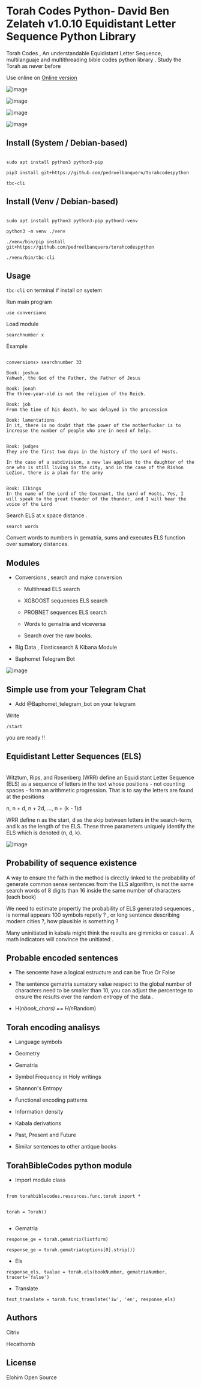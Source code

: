 # Torah Codes Python- David Ben Zelateh v1.0.10 Equidistant Letter Sequence Python Library

Torah Codes , An understandable Equidistant Letter Sequence, multilanguaje and multithreading bible codes python library . Study the Torah as never before

Use online on [Online version](https://huggingface.co/spaces/vnosri/Torah_Codes)

![image](https://github.com/pedroelbanquero/torahcodespython/assets/60758685/d37b98c3-87d3-4cd2-b42e-d5d5dbc1309c)


![image](https://user-images.githubusercontent.com/60758685/143378238-d73ee93b-7ba6-4093-83ac-a859fa11461a.png)

![image](https://user-images.githubusercontent.com/60758685/213285427-4561bb21-4635-442b-9b44-affae791c47b.png)


![image](https://user-images.githubusercontent.com/60758685/172951901-fc5d60fe-8bb5-4522-b172-4013d16d279b.png)


## Install (System / Debian-based)

```

sudo apt install python3 python3-pip

pip3 install git+https://github.com/pedroelbanquero/torahcodespython

tbc-cli

```


## Install (Venv / Debian-based)

```

sudo apt install python3 python3-pip python3-venv

python3 -m venv ./venv

./venv/bin/pip install git+https://github.com/pedroelbanquero/torahcodespython

./venv/bin/tbc-cli

```


## Usage

`tbc-cli` on terminal if install on system

Run main program

`use conversions`

Load module

`searchnumber x`

Example 

````

conversions> searchnumber 33

Book: joshua
Yahweh, the God of the Father, the Father of Jesus

Book: jonah
The three-year-old is not the religion of the Reich. 

Book: job
From the time of his death, he was delayed in the procession 

Book: lamentations
In it, there is no doubt that the power of the motherfucker is to increase the number of people who are in need of help. 


Book: judges
They are the first two days in the history of the Lord of Hosts.

In the case of a subdivision, a new law applies to the daughter of the one who is still living in the city, and in the case of the Rishon LeZion, there is a plan for the army


Book: IIkings
In the name of the Lord of the Covenant, the Lord of Hosts, Yes, I will speak to the great thunder of the thunder, and I will hear the voice of the Lord

````

Search ELS at x space distance .

`search words`

Convert words to numbers in gematria, sums and executes ELS function over sumatory distances.

## Modules

- Conversions , search and make conversion
   
   - Multihread ELS search

   - XGBOOST sequences ELS search

   - PROBNET sequences ELS search

   - Words to gematria and viceversa

   - Search over the raw books.

- Big Data , Elasticsearch & Kibana Module

- Baphomet Telegram Bot

![image](https://user-images.githubusercontent.com/60758685/143425642-e4178251-70a3-45c3-b695-6f47cdd3841f.png)

 
## Simple use from your Telegram Chat

- Add @Baphomet_telegram_bot on your telegram

Write

`/start`

you are ready !! 


## Equidistant Letter Sequences (ELS)

<br />Witztum, Rips, and Rosenberg (WRR) define an Equidistant Letter Sequence (ELS) as a sequence of letters in the text whose positions - not counting spaces - form an arithmetic progression. That is to say the letters are found at the positions

n, n + d, n + 2d, ..., n + (k - 1)d

WRR define n as the start, d as the skip between letters in the search-term, and k as the length of the ELS. These three parameters uniquely identify the ELS which is denoted (n, d, k).


![image](https://github.com/pedroelbanquero/torahcodespython/assets/60758685/7bd3466e-247f-410e-b6ee-d4bce1157e10)

## Probability of sequence existence

A way to ensure the faith in the method is directly linked to the probability of generate common sense sentences from the ELS algorithm, is not the same search words of 8 digits than 16 inside the same number of characters (each book)

We need to estimate propertly the probability of ELS generated sequences , is normal appears 100 symbols repetly ? , or long sentence describing modern cities ?, how plausible is something ?

Many uninitiated in kabala might think the results are gimmicks or casual . A math indicators will convince the unitiated .

## Probable encoded sentences

- The sencente have a logical estructure and can be True Or False

- The sentence gematria sumatory value respect to the global number of characters need to be smaller than 10, you can adjust the percentege to ensure the results over the random entropy of the data .

- H(n*book_chars) == H(n*Random)



## Torah encoding analisys

- Language symbols

- Geometry

- Gematria

- Symbol Frequency in Holy writings

- Shannon's Entropy

- Functional encoding patterns

- Information density

- Kabala derivations

- Past, Present and Future

- Similar sentences to other antique books


## TorahBibleCodes python module 

- Import module class
```

from torahbiblecodes.resources.func.torah import *


torah = Torah()


```

- Gematria
```
response_ge = torah.gematrix(listform)

response_ge = torah.gematria(options[0].strip())

```

- Els
```
response_els, tvalue = torah.els(bookNumber, gematriaNumber, tracert='false')

```

- Translate
```
text_translate = torah.func_translate('iw', 'en', response_els)

```

## Authors

Citrix

Hecathomb


## License 

Elohim Open Source

